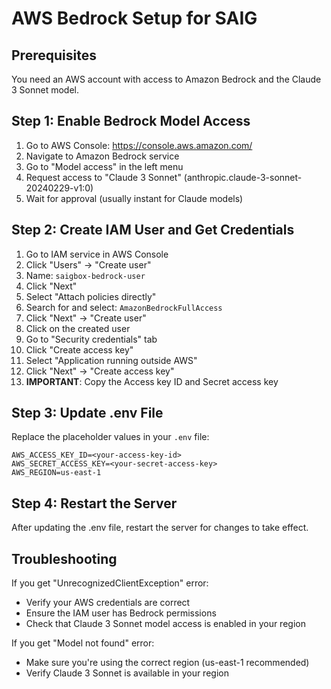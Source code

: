 # AWS Bedrock Setup for SAIG

## Prerequisites
You need an AWS account with access to Amazon Bedrock and the Claude 3 Sonnet model.

## Step 1: Enable Bedrock Model Access

1. Go to AWS Console: https://console.aws.amazon.com/
2. Navigate to Amazon Bedrock service
3. Go to "Model access" in the left menu
4. Request access to "Claude 3 Sonnet" (anthropic.claude-3-sonnet-20240229-v1:0)
5. Wait for approval (usually instant for Claude models)

## Step 2: Create IAM User and Get Credentials

1. Go to IAM service in AWS Console
2. Click "Users" → "Create user"
3. Name: `saigbox-bedrock-user`
4. Click "Next"
5. Select "Attach policies directly"
6. Search for and select: `AmazonBedrockFullAccess`
7. Click "Next" → "Create user"
8. Click on the created user
9. Go to "Security credentials" tab
10. Click "Create access key"
11. Select "Application running outside AWS"
12. Click "Next" → "Create access key"
13. **IMPORTANT**: Copy the Access key ID and Secret access key

## Step 3: Update .env File

Replace the placeholder values in your `.env` file:

```
AWS_ACCESS_KEY_ID=<your-access-key-id>
AWS_SECRET_ACCESS_KEY=<your-secret-access-key>
AWS_REGION=us-east-1
```

## Step 4: Restart the Server

After updating the .env file, restart the server for changes to take effect.

## Troubleshooting

If you get "UnrecognizedClientException" error:
- Verify your AWS credentials are correct
- Ensure the IAM user has Bedrock permissions
- Check that Claude 3 Sonnet model access is enabled in your region

If you get "Model not found" error:
- Make sure you're using the correct region (us-east-1 recommended)
- Verify Claude 3 Sonnet is available in your region